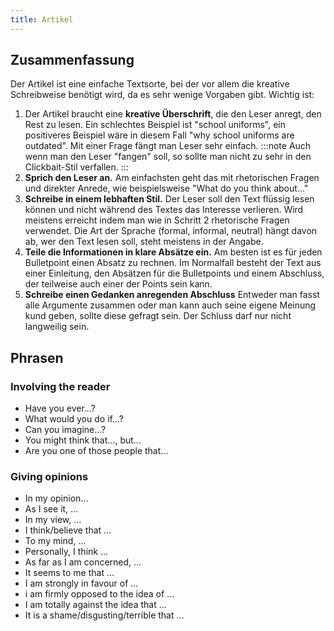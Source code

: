 ```yaml
---
title: Artikel
---
```


## Zusammenfassung

Der Artikel ist eine einfache Textsorte, bei der vor allem die kreative Schreibweise benötigt wird, da es sehr wenige Vorgaben gibt. Wichtig ist:

1. Der Artikel braucht eine **kreative Überschrift**, die den Leser anregt, den Rest zu lesen. Ein schlechtes Beispiel ist "school uniforms", ein positiveres Beispiel wäre in diesem Fall "why school uniforms are outdated". Mit einer Frage fängt man Leser sehr einfach.
   :::note
   Auch wenn man den Leser "fangen" soll, so sollte man nicht zu sehr in den Clickbait-Stil verfallen.
   :::
2. **Sprich den Leser an.** Am einfachsten geht das mit rhetorischen Fragen und direkter Anrede, wie beispielsweise "What do you think about..."
3. **Schreibe in einem lebhaften Stil.** Der Leser soll den Text flüssig lesen können und nicht während des Textes das Interesse verlieren. Wird meistens erreicht indem man wie in Schritt 2 rhetorische Fragen verwendet. Die Art der Sprache (formal, informal, neutral) hängt davon ab, wer den Text lesen soll, steht meistens in der Angabe.
4. **Teile die Informationen in klare Absätze ein.** Am besten ist es für jeden Bulletpoint einen Absatz zu rechnen. Im Normalfall besteht der Text aus einer Einleitung, den Absätzen für die Bulletpoints und einem Abschluss, der teilweise auch einer der Points sein kann.
5. **Schreibe einen Gedanken anregenden Abschluss** Entweder man fasst alle Argumente zusammen oder man kann auch seine eigene Meinung kund geben, sollte diese gefragt sein. Der Schluss darf nur nicht langweilig sein.

## Phrasen

### Involving the reader

-   Have you ever...?
-   What would you do if...?
-   Can you imagine...?
-   You might think that..., but...
-   Are you one of those people that...

### Giving opinions

-   In my opinion...
-   As I see it, ...
-   In my view, ...
-   I think/believe that ...
-   To my mind, ...
-   Personally, I think ...
-   As far as I am concerned, ...
-   It seems to me that ...
-   I am strongly in favour of ...
-   i am firmly opposed to the idea of ...
-   I am totally against the idea that ...
-   It is a shame/disgusting/terrible that ...
